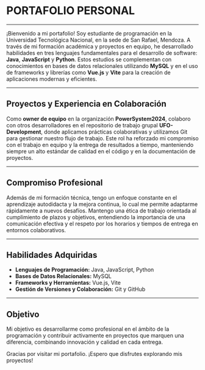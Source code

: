 # PORTAFOLIO PERSONAL

---

¡Bienvenido a mi portafolio! Soy estudiante de programación en la Universidad Tecnológica Nacional, en la sede de San Rafael, Mendoza. A través de mi formación académica y proyectos en equipo, he desarrollado habilidades en tres lenguajes fundamentales para el desarrollo de software: **Java**, **JavaScript** y **Python**. Estos estudios se complementan con conocimientos en bases de datos relacionales utilizando **MySQL** y en el uso de frameworks y librerías como **Vue.js** y **Vite** para la creación de aplicaciones modernas y eficientes.

---

## Proyectos y Experiencia en Colaboración

Como **owner de equipo** en la organización **PowerSystem2024**, colaboro con otros desarrolladores en el repositorio de trabajo grupal **UFO-Development**, donde aplicamos prácticas colaborativas y utilizamos Git para gestionar nuestro flujo de trabajo. Este rol ha reforzado mi compromiso con el trabajo en equipo y la entrega de resultados a tiempo, manteniendo siempre un alto estándar de calidad en el código y en la documentación de proyectos.

---

## Compromiso Profesional

Además de mi formación técnica, tengo un enfoque constante en el aprendizaje autodidacta y la mejora continua, lo cual me permite adaptarme rápidamente a nuevos desafíos. Mantengo una ética de trabajo orientada al cumplimiento de plazos y objetivos, entendiendo la importancia de una comunicación efectiva y el respeto por los horarios y tiempos de entrega en entornos colaborativos.

---

## Habilidades Adquiridas

- **Lenguajes de Programación:** Java, JavaScript, Python
- **Bases de Datos Relacionales:** MySQL
- **Frameworks y Herramientas:** Vue.js, Vite
- **Gestión de Versiones y Colaboración:** Git y GitHub

---

## Objetivo

Mi objetivo es desarrollarme como profesional en el ámbito de la programación y contribuir activamente en proyectos que marquen una diferencia, combinando innovación y calidad en cada entrega.

Gracias por visitar mi portafolio. ¡Espero que disfrutes explorando mis proyectos!
